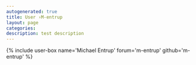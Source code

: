 ```yaml
---
autogenerated: true
title: User ›M-entrup
layout: page
categories: 
description: test description
---
```


{% include user-box name='Michael Entrup' forum='m-entrup' github='m-entrup' %}
